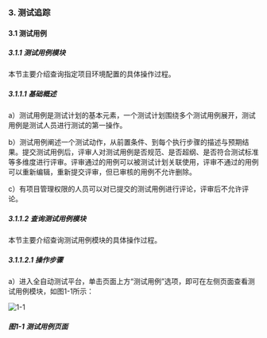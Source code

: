 ### 3. 测试追踪

#### 3.1 测试用例

##### 3.1.1 测试用例模块

本节主要介绍查询指定项目环境配置的具体操作过程。

##### 3.1.1.1 基础概述

a）测试用例是测试计划的基本元素，一个测试计划围绕多个测试用例展开，测试用例是测试人员进行测试的第一操作。

b）测试用例阐述一个测试动作，从前置条件、到每个执行步骤的描述与预期结果。提交测试用例后，评审人对测试用例是否规范、是否超纲、是否符合测试标准等多维度进行评审。评审通过的用例可以被测试计划关联使用，评审不通过的用例可以重新编辑，重新提交评审，但已审核的用例不允许删除。

c）有项目管理权限的人员可以对已提交的测试用例进行评论，评审后不允许评论。

##### 3.1.1.2 查询测试用例模块

本节主要介绍查询测试用例模块的具体操作过程。

##### 3.1.1.2.1 操作步骤

a）进入全自动测试平台，单击页面上方“测试用例”选项，即可在左侧页面查看测试用例模块，如图1-1所示：

![1-1](https://www.feisuanyz.com/fstest/cszz/1.png)

##### 图1-1 测试用例页面
